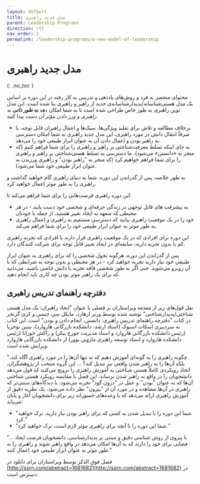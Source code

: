 ```yaml
---
layout: default
title: مدل جدید راهبری
parent: Leadership Programs
direction: rtl
nav_order: 2
permalink: /leadership-programs/a-new-model-of-leadership
---
```


# مدل جدید راهبری
{: .no_toc }

محتوای منحصر به فرد و روش‌های یاددهی و تدریس به کار رفته در این دوره بر اساس یک مدل هستی‌شناسانه/پدیدارشناسانه‌ی جدید از راهبر و راهبری بنا شده است. این مدل نوین راهبری به طور خاص طراحی شده است تا به شما امکان دهد ***به طور ذاتی** به راهبری و ورز دادن مؤثر آن* دست پیدا کنید.

- برخلاف مطالعه و تلاش برای تقلید ویژگی‌ها، سبک‌ها و اعمال راهبران قابل توجه، یا صرفاً انتقال دانش در مورد راهبری، این مدل جدید راهبری به شما امکان دسترسی به راهبر بودن و اِعمال دادن آن به عنوان ابراز طبیعی خود را می‌دهد.
- به جای اینکه تسلط معرفت‌شناختی بر راهبر و راهبری را برای شما فراهم کنیم (که منجر به «دانستن» می‌شود)، ما دسترسی به تسلط هستی‌شناختی بر راهبر و راهبری را برای شما فراهم خواهیم کرد (که منجر به "راهبر بودن" و راهبری ورزیدن به عنوان ابراز طبیعی خود شما می‌شود).

به طور خلاصه، پس از گذراندن این دوره، شما به دنیای راهبری گام خواهید گذاشت و راهبری را به طور موثر اِعمال خواهید کرد.

این دوره راهبری فرصت‌هایی را برای شما فراهم می‌کند تا:
- به پیشرفت های قابل توجهی در زندگی حرفه‌ای و شخصی خود دست یابید - در هر محیطی که متعهد به ایجاد تغییر هستید، از جمله با خودتان.
- خود را در یک موقعیت راهبری بیابید که دسترسی مستقیم به راهبری و اِعمال راهبری به طور موثر به عنوان ابراز طبیعی خود را برای شما فراهم می‌کند.

این دوره برای افرادی که در یک موقعیت راهبری قرار دارند یا افرادی که تجربه راهبری کم یا بدون تجربه دارند، سابقه‌ای در ایجاد تغییر قابل توجه برای شرکت کنندگان دارد.

پس از گذراندن این دوره، هرگونه تحول شخصی را که برای راهبری به عنوان ابراز طبیعی خود نیاز دارید تجربه خواهید کرد - در هر محیطی و بدون توجه به شرایطی که با آن روبرو می‌شوید. حتی اگر به طور شخصی فاقد تجربه یا دانش خاصی باشید، می‌دانید که برای یک راهبر موثر بودن چه کاری باید انجام دهید.

##  دفترچه راهنمای تدریس راهبری
نقل قول‌های زیر از مقدمه ویراستاران بر فصلی با عنوان "ایجاد راهبران: یک مدل هستی شناختی/پدیدارشناختی" نوشته شده توسط ورنر ارهارد، مایکل سی جنسن و کری گرنجر در کتاب "دفترچه راهنمای تدریس راهبری: دانستن، انجام دادن و بودن" است. این کتاب به سردبیری اسکات اسنوک (استاد ارشد، دانشکده بازرگانی هاروارد)، نیتین نوحریا (رئیس دانشکده بازرگانی هاروارد و استاد مدیریت جورج بیکر) و راکش خورانا (رئیس دانشکده هاروارد و استاد توسعه راهبری ماروین بوور) از دانشکده بازرگانی هاروارد ویرایش شده است.

"چگونه راهبری را به گونه‌ای آموزش دهیم که نه تنها آن‌ها را در مورد راهبری آگاه کند، بلکه آن‌ها را به راهبر شدن واقعی نیز تبدیل کند؟ ... این گروه منتخب از پژوهشگران، اتخاذ رویکردی کاملاً هستی شناختی به آموزش راهبری را ترویج می‌کنند که قول می‌دهد دانشجویان را در واقع به راهبر شدن برساند. این فصل با مقایسه رویکرد هستی شناختی آن‌ها که به عنوان "بودن" و عمل در "درون گود" تجربه می‌شود، با دیدگاه‌های سنتی‌تر که راهبری در آن‌ها مشاهده و در مورد آن از "بیرون" نظر داده می‌شود، یک نظریه دقیق از آموزش راهبری ارائه می‌دهد که با وعده‌های جسورانه زیر برای دانشجویان آغاز و پایان می‌یابد:

- "شما این دوره را با تبدیل شدن به کسی که برای راهبر بودن نیاز دارید، ترک خواهید کرد."
- "شما این دوره را با آنچه برای راهبری مؤثر لازم است، ترک خواهید کرد."

"... با پیروی از روش شناسی دقیق و مبتنی بر پدیدارشناسی، دانشجویان فرصت ایجاد فضایی برای خود را دارند که به آن‌ها امکان می‌دهد در واقع راهبر شوند و راهبری را به طور موثر به عنوان ابراز طبیعی خود اِعمال کنند."

فصل فوق الذکر توسط ویراستاران برای دانلود در [http://ssrn.com/abstract=1681682](http://ssrn.com/abstract=1681682) در دسترس است.
